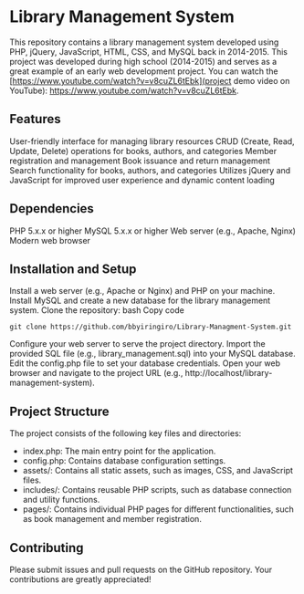 # Library Management System

This repository contains a library management system developed using PHP, jQuery, JavaScript, HTML, CSS, and MySQL back in 2014-2015. This project was developed during high school (2014-2015) and serves as a great example of an early web development project. You can watch the [https://www.youtube.com/watch?v=v8cuZL6tEbk](project demo video on YouTube): https://www.youtube.com/watch?v=v8cuZL6tEbk.

## Features

User-friendly interface for managing library resources
CRUD (Create, Read, Update, Delete) operations for books, authors, and categories
Member registration and management
Book issuance and return management
Search functionality for books, authors, and categories
Utilizes jQuery and JavaScript for improved user experience and dynamic content loading
## Dependencies

PHP 5.x.x or higher
MySQL 5.x.x or higher
Web server (e.g., Apache, Nginx)
Modern web browser

##  Installation and Setup

Install a web server (e.g., Apache or Nginx) and PHP on your machine.
Install MySQL and create a new database for the library management system.
Clone the repository:
bash
Copy code
```
git clone https://github.com/bbyiringiro/Library-Managment-System.git
```
Configure your web server to serve the project directory.
Import the provided SQL file (e.g., library_management.sql) into your MySQL database.
Edit the config.php file to set your database credentials.
Open your web browser and navigate to the project URL (e.g., http://localhost/library-management-system).

## Project Structure

The project consists of the following key files and directories:

* index.php: The main entry point for the application.
* config.php: Contains database configuration settings.
* assets/: Contains all static assets, such as images, CSS, and JavaScript files.
* includes/: Contains reusable PHP scripts, such as database connection and utility functions.
* pages/: Contains individual PHP pages for different functionalities, such as book management and member registration.

## Contributing

Please submit issues and pull requests on the GitHub repository. Your contributions are greatly appreciated!
